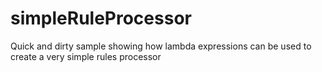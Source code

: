 # simpleRuleProcessor
Quick and dirty sample showing how lambda expressions can be used to create a very simple rules processor
